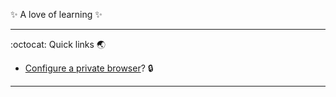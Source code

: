 ✨ A love of learning ✨

---

:octocat: Quick links :earth_asia: 
- [Configure a private browser](https://gist.github.com/henri/34f5452525ddc3727bb66729114ca8b4)? :lock:

---
<!---
henri/henri is a ✨ special ✨ repository because its `README.md` (this file) appears on your GitHub profile.
You can click the Preview link to take a look at your changes.
--->
